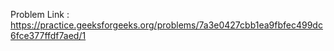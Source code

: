 Problem Link : https://practice.geeksforgeeks.org/problems/7a3e0427cbb1ea9fbfec499dc6fce377ffdf7aed/1